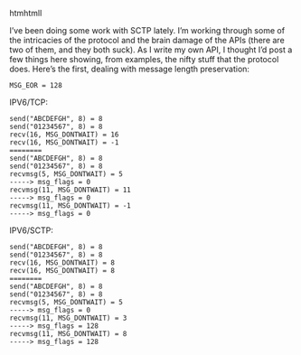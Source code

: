 htmhtmll<!--# set var="title" value="SCTP Part #1" -->
<!--# set var="date" value="February 26, 2006" -->

<!--# include file="include/top.html" -->

I’ve been doing some work with SCTP lately. I’m working through some of the intricacies of the protocol and the brain damage of the APIs (there are two of them, and they both suck). As I write my own API, I thought I’d post a few things here showing, from examples, the nifty stuff that the protocol does. Here’s the first, dealing with message length preservation:

	MSG_EOR = 128

IPV6/TCP:

	send("ABCDEFGH", 8) = 8
	send("01234567", 8) = 8
	recv(16, MSG_DONTWAIT) = 16
	recv(16, MSG_DONTWAIT) = -1
	========
	send("ABCDEFGH", 8) = 8
	send("01234567", 8) = 8
	recvmsg(5, MSG_DONTWAIT) = 5
	-----> msg_flags = 0
	recvmsg(11, MSG_DONTWAIT) = 11
	-----> msg_flags = 0
	recvmsg(11, MSG_DONTWAIT) = -1
	-----> msg_flags = 0

IPV6/SCTP:

	send("ABCDEFGH", 8) = 8
	send("01234567", 8) = 8
	recv(16, MSG_DONTWAIT) = 8
	recv(16, MSG_DONTWAIT) = 8
	========
	send("ABCDEFGH", 8) = 8
	send("01234567", 8) = 8
	recvmsg(5, MSG_DONTWAIT) = 5
	-----> msg_flags = 0
	recvmsg(11, MSG_DONTWAIT) = 3
	-----> msg_flags = 128
	recvmsg(11, MSG_DONTWAIT) = 8
	-----> msg_flags = 128

<!--# include file="include/bottom.html" -->
